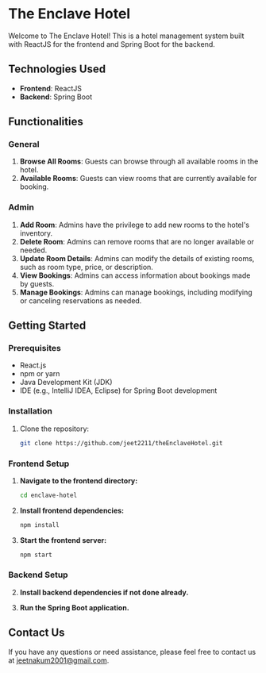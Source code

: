 # The Enclave Hotel

Welcome to The Enclave Hotel! This is a hotel management system built with ReactJS for the frontend and Spring Boot for the backend.

## Technologies Used
- **Frontend**: ReactJS
- **Backend**: Spring Boot

## Functionalities

### General
1. **Browse All Rooms**: Guests can browse through all available rooms in the hotel.
2. **Available Rooms**: Guests can view rooms that are currently available for booking.

### Admin
1. **Add Room**: Admins have the privilege to add new rooms to the hotel's inventory.
2. **Delete Room**: Admins can remove rooms that are no longer available or needed.
3. **Update Room Details**: Admins can modify the details of existing rooms, such as room type, price, or description.
4. **View Bookings**: Admins can access information about bookings made by guests.
5. **Manage Bookings**: Admins can manage bookings, including modifying or canceling reservations as needed.

## Getting Started

### Prerequisites
- React.js
- npm or yarn
- Java Development Kit (JDK)
- IDE (e.g., IntelliJ IDEA, Eclipse) for Spring Boot development

### Installation
1. Clone the repository:
   ```bash
   git clone https://github.com/jeet2211/theEnclaveHotel.git
### Frontend Setup
1. **Navigate to the frontend directory:**
    ```bash
    cd enclave-hotel
    ```
2. **Install frontend dependencies:**
    ```bash
    npm install
    ```
3. **Start the frontend server:**
    ```bash
    npm start
    ```

### Backend Setup

2. **Install backend dependencies if not done already.**

3. **Run the Spring Boot application.**

## Contact Us
If you have any questions or need assistance, please feel free to contact us at [jeetnakum2001@gmail.com](mailto:jeetnakum2001@gmail.com).
